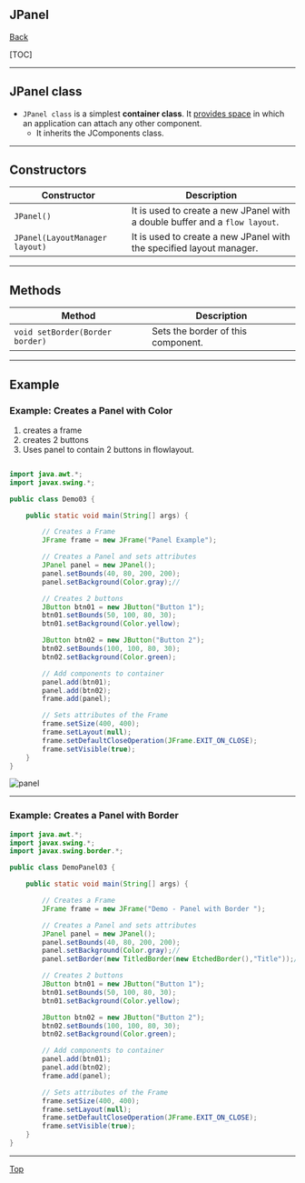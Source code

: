 ## JPanel

[Back](../java_swing.md)

[TOC]

---

## JPanel class

- `JPanel class` is a simplest **container class**. It <u>provides space</u> in which an application can attach any other component.
  - It inherits the JComponents class.

---

## Constructors

| Constructor                    | Description                                                                 |
| ------------------------------ | --------------------------------------------------------------------------- |
| `JPanel()`                     | It is used to create a new JPanel with a double buffer and a `flow layout`. |
| `JPanel(LayoutManager layout)` | It is used to create a new JPanel with the specified layout manager.        |

---

## Methods

|Method|Description|
|---|---|
|`void setBorder(Border border)`|Sets the border of this component.|

---

## Example

### Example: Creates a Panel with Color

1. creates a frame
2. creates 2 buttons
3. Uses panel to contain 2 buttons in flowlayout.

```java

import java.awt.*;
import javax.swing.*;

public class Demo03 {

    public static void main(String[] args) {

        // Creates a Frame
        JFrame frame = new JFrame("Panel Example");

        // Creates a Panel and sets attributes
        JPanel panel = new JPanel();
        panel.setBounds(40, 80, 200, 200);
        panel.setBackground(Color.gray);//

        // Creates 2 buttons
        JButton btn01 = new JButton("Button 1");
        btn01.setBounds(50, 100, 80, 30);
        btn01.setBackground(Color.yellow);

        JButton btn02 = new JButton("Button 2");
        btn02.setBounds(100, 100, 80, 30);
        btn02.setBackground(Color.green);

        // Add components to container
        panel.add(btn01);
        panel.add(btn02);
        frame.add(panel);

        // Sets attributes of the Frame
        frame.setSize(400, 400);
        frame.setLayout(null);
        frame.setDefaultCloseOperation(JFrame.EXIT_ON_CLOSE);
        frame.setVisible(true);
    }
}

```

![panel](https://static.javatpoint.com/java/swing/images/java-jpanel1.png)

---

### Example: Creates a Panel with Border

```java
import java.awt.*;
import javax.swing.*;
import javax.swing.border.*;

public class DemoPanel03 {

    public static void main(String[] args) {

        // Creates a Frame
        JFrame frame = new JFrame("Demo - Panel with Border ");

        // Creates a Panel and sets attributes
        JPanel panel = new JPanel();
        panel.setBounds(40, 80, 200, 200);
        panel.setBackground(Color.gray);//
        panel.setBorder(new TitledBorder(new EtchedBorder(),"Title"));//设置边线

        // Creates 2 buttons
        JButton btn01 = new JButton("Button 1");
        btn01.setBounds(50, 100, 80, 30);
        btn01.setBackground(Color.yellow);

        JButton btn02 = new JButton("Button 2");
        btn02.setBounds(100, 100, 80, 30);
        btn02.setBackground(Color.green);

        // Add components to container
        panel.add(btn01);
        panel.add(btn02);
        frame.add(panel);

        // Sets attributes of the Frame
        frame.setSize(400, 400);
        frame.setLayout(null);
        frame.setDefaultCloseOperation(JFrame.EXIT_ON_CLOSE);
        frame.setVisible(true);
    }
}

```


---

[Top](#GUI)
